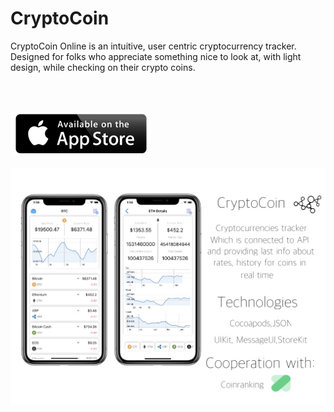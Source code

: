 # CryptoCoin
CryptoCoin Online is an intuitive, user centric cryptocurrency tracker. Designed for folks who appreciate something nice to look at, with light design, while checking on their crypto coins.

<br></br>

[![Alt attribute text Here](rsz_applestore_logo.png)](https://itunes.apple.com/DK/app/id1406344597?mt=8)
<br></br>
![Screenshot](CryptoCoin.jpg)

